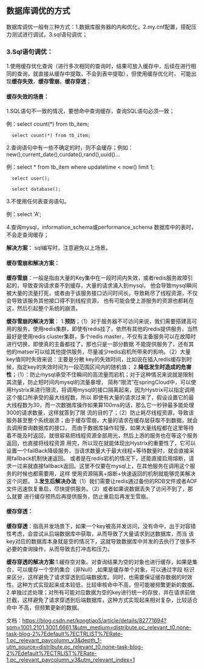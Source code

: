 ## 数据库调优的方式

数据库调优一般有三种方式：1.数据库服务器的内和优化，2.my.cnf配置，搭配压力测试进行调试，3.sql语句调优；

### 3.Sql语句调优：
1.使用缓存优化查询（进行多次相同的查询时，结果可放入缓存中，后续在进行相同的查询，就直接从缓存中提取，不会到表中提取），但使用缓存优化时，
  可能出现**缓存失效**，**缓存雪崩**，**缓存穿透**；
  
  #### 缓存失效的场景：
  
  1.SQL语句不一致的情况，要想命中查询缓存，查询SQL语句必须一致；
  
  例：select count(*) from tb_item;
  
      select count(*) from tb_item;
      
  2.查询语句中有一些不确定的时，则不会缓存；例如：new(),current_date(),curdate(),rand(),uuid()...
  
  例：select * from tb_item where updatetime < now() limit 1;
  
      select user();
      
      select database();
      
  3.不使用任何表查询语句。
  
  例：select 'A';
  
  4.查询mysql，information_schema或performance_schema 数据库中的表时，不会走查询缓存；
  
  **解决方案**： sql编写时，注意避免以上场景。
  
  #### 缓存雪崩和解决方案：
  
   **缓存雪崩**：一般是指由大量的Key集中在一段时间内失效，或者redis服务故障引起的，导致查询请求查不到缓存，大量的请求涌入到mysql，
   他会导致mysql瞬间被大量的流量打死，或者由于该服务接口访问时间长，导致耗尽了线程资源，不仅会导致该服务其他接口得不到线程资源，
   也有可能会使上游服务的资源也都耗在这，然后引起整个系统的崩溃。
 
  **缓存雪崩的解决方案**：
    1.**预防**；（1）对于服务器不可访问来说，我们需要搭建高可用的服务，使用redis集群，即使有redis挂了，依然有其他的redis提供服务，当然
    最好是使用redis cluster集群，多个redis master，不仅有主备服务可以在故障时进行切换，即使真的主备都挂了，那也只是一部分数据
    不能提供服务了，还有其他的matser可以给其他提供服务，尽量减少redis宕机所带来的影响。（2）大量key值同时失效来说：主要是分散
    key的失效时间，比如说在插入redis缓存到时候，指定key的失效时间为一段范围区间内的随机值；
    2.**降低发生时造成的危害性**；（1）：防止mysql承受不住瞬间的高流量而宕机；对于这种情况来说就是限制其流量，防止短时间内mysql的流量暴增，
    简称“限流”在springCloud中，可以使用Hystrix来进行限流，将调用mysql的接口隔离起来，因为Hystrix可以指定调用这个接口所承受的最大线程数，所以
    即使有大量的请求过来了，假设设置它的最大线程数为30，而一次数据库操作如果算100ms的话，那么它一秒钟最多能处理300的请求数量，这样就答到了限
    流的目的了；（2）防止耗尽线程资源，导致该服务甚至整个系统崩溃；由于缓存雪崩，大量的请求在缓存层获取不到数据，就会去调用查询数据库的接口，
    而由于数据库操作较慢，如果大量线程都在这里等待着不能及时返回，就很容易把线程资源全部用光，然后上游的服务也在等这个服务返回，也直接将线程资源
    用完，所以现在就能体现出Hystrix的重要性了，它可以设置一个fallBack降级服务，当请求数量大于最大线程+等待数量时，就会直接采用fallback机制快速返回。
    或者是在redis宕机的情况下，还能直接启用熔断，请求一过来就直接fallback返回。这里不仅要在mysql上，在其他服务在调用这个服务的时候也都需要用，这样
    使用资源隔离+熔断+快速返回的机制就能够完美解决这个问题。
    3.**发生后解决办法**（1）我们需要让redis通过备份的RDB文件或者AOF文件迅速恢复重启，尽快提供服务。（2）或者如果说数据丢失了访问不到了，那么就要
    进行缓存预热后再提供服务，防止重启后再发生雪崩。
    
  #### 缓存穿透：

   **缓存穿透**：指高并发场景下，如果一个key被高并发访问，没有命中，出于对容错性考虑，会尝试从后端数据库中获取，从而导致了大量请求到达数据库，而当
   该key对应的数据库本身就是空的情况下，这就导致数据库中并发的去执行了很多不必要的查询操作，从而导致去打冲击和压力。
   
   **缓存穿透的解决方案**:1.緩存空对象。对查询结果为空的对象也进行缓存，如果是集合，可以缓存一个空的集合（非Null）,如果是缓存单个对象，可以通过字段
   标识来区分，这样避免了请求穿透到后端数据库。同时，也需要保证缓存数据的时效性。这种方式实现起来成本较低，比较审核命中不高，但可能被频繁更新的数据。
   2.单独过滤处理；对所有可能对应数据为空的key进行统一的存放，并在请求前做拦截，这样避免了请求穿透到后端数据库，这种方式实现起来相对复杂，比较适合命中
   不高，但频繁更新的数据。
   
   文档：https://blog.csdn.net/kongtiao5/article/details/82771694?spm=1001.2101.3001.6661.1&utm_medium=distribute.pc_relevant_t0.none-task-blog-2%7Edefault%7ECTRLIST%7ERate-1.pc_relevant_paycolumn_v3&depth_1-utm_source=distribute.pc_relevant_t0.none-task-blog-2%7Edefault%7ECTRLIST%7ERate-1.pc_relevant_paycolumn_v3&utm_relevant_index=1
   
    
  
